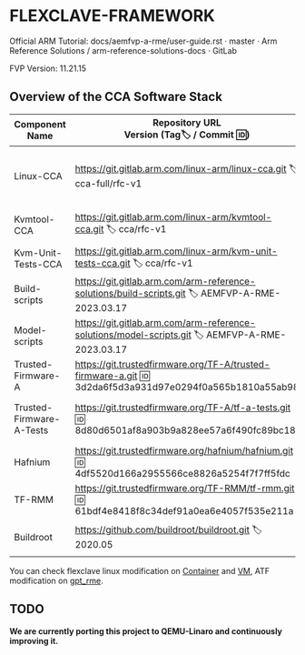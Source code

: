 # FLEXCLAVE-FRAMEWORK

Official ARM Tutorial: docs/aemfvp-a-rme/user-guide.rst · master · Arm Reference Solutions / arm-reference-solutions-docs · GitLab

FVP Version: 11.21.15

## Overview of the CCA Software Stack

| Component Name           | Repository URL <br> Version (Tag🏷️ / Commit 🆔)                | Execution Level         | Function Description                           | Retained? |
| ------------------------ | ------------------------------------------------------------ | ----------------------- | ---------------------------------------------- | --------- |
| Linux-CCA                | https://git.gitlab.arm.com/linux-arm/linux-cca.git   🏷️ cca-full/rfc-v1 | EL0/1/2   R-EL0/1       | Host OS and VM kernel with built-in RME driver | ✅         |
| Kvmtool-CCA              | https://git.gitlab.arm.com/linux-arm/kvmtool-cca.git   🏷️ cca/rfc-v1 | EL0                     | Lightweight QEMU-like tool                     | ✅         |
| Kvm-Unit-Tests-CCA       | https://git.gitlab.arm.com/linux-arm/kvm-unit-tests-cca.git   🏷️ cca/rfc-v1 | EL0/1                   | KVM unit testing tool                          | ❌         |
| Build-scripts            | https://git.gitlab.arm.com/arm-reference-solutions/build-scripts.git   🏷️ AEMFVP-A-RME-2023.03.17 | Development Environment | Build scripts                                  | ✅         |
| Model-scripts            | https://git.gitlab.arm.com/arm-reference-solutions/model-scripts.git   🏷️ AEMFVP-A-RME-2023.03.17 | Development Environment | FVP runtime scripts                            | ✅         |
| Trusted-Firmware-A       | https://git.trustedfirmware.org/TF-A/trusted-firmware-a.git   🆔 3d2da6f5d3a931d97e0294f0a565b1810a55ab98 | EL3                     | EL3 level firmware                             | ✅         |
| Trusted-Firmware-A-Tests | https://git.trustedfirmware.org/TF-A/tf-a-tests.git   🆔 8d80d6501af8a903b9a828ee57a6f490fc89bc18 | ❓EL3                    | TFTF full-stack testing components             | ❌         |
| Hafnium                  | https://git.trustedfirmware.org/hafnium/hafnium.git   🆔 4df5520d166a2955566ce8826a5254f7f7ff5fdc | S-EL2                   | SPMC component                                 | ❌         |
| TF-RMM                   | https://git.trustedfirmware.org/TF-RMM/tf-rmm.git   🆔 61bdf4e8418f8c34def91a0ea6e4057f535e211a | R-EL2                   | RMM component                                  | ✅         |
| Buildroot                | https://github.com/buildroot/buildroot.git   🏷️ 2020.05       | EL0/1/2   R-EL0/1       | Lightweight FS for host and VMs                | ✅         |

You can check flexclave linux modification on [Container](linux/arch/arm64/mm) and [VM](linux/arch/arm64/kvm), ATF modification on [gpt_rme](tf-a/lib/gpt_rme).

## TODO 
**We are currently porting this project to QEMU-Linaro and continuously improving it.**
